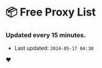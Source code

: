 # :package: Free Proxy List
### Updated every 15 minutes.

- Last updated: `2024-05-17 04:30`

:heart:
